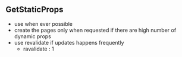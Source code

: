 ## GetStaticProps

- use when ever possible
- create the pages only when requested if there are high number of dynamic props
- use revalidate if updates happens frequently
    - ravalidate : 1
